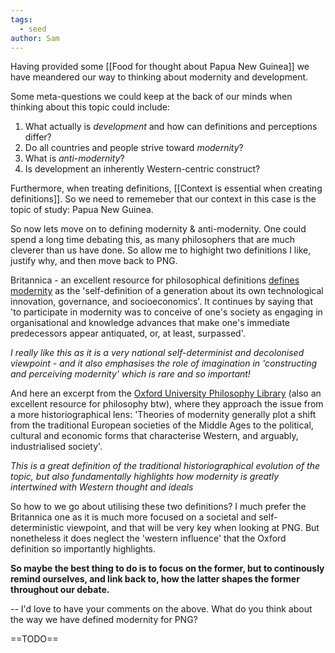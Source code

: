 ```yaml
---
tags:
  - seed
author: Sam
---
```

Having provided some [[Food for thought about Papua New Guinea]] we have meandered our way to thinking about modernity and development. 

Some meta-questions we could keep at the back of our minds when thinking about this topic could include: 
1) What actually is *development* and how can definitions and perceptions differ?
2) Do all countries and people strive toward *modernity*?
3) What is *anti-modernity*?
4) Is development an inherently Western-centric construct?

Furthermore, when treating definitions, [[Context is essential when creating definitions]]. So we need to rememeber that our context in this case is the topic of study: Papua New Guinea.

So now lets move on to defining modernity & anti-modernity. One could spend a long time debating this, as many philosophers that are much cleverer than us have done. So allow me to highight two definitions I like, justify why, and then move back to PNG.

Britannica - an excellent resource for philosophical definitions  [defines modernity]([https://www.britannica.com/topic/modernity) as the 'self-definition of a generation about its own technological innovation, governance, and socioeconomics'. It continues by saying that 'to participate in modernity was to conceive of one's society as engaging in organisational and knowledge advances that make one's immediate predecessors appear antiquated, or, at least, surpassed'.

*I really like this as it is a very national self-determinist and decolonised viewpoint - and it also emphasises the role of imagination in 'constructing and perceiving modernity' which is rare and so important!*

And here an excerpt from the [Oxford University Philosophy Library]([https://www.oxfordreference.com/display/10.1093/oi/authority.20110803100203489) (also an excellent resource for philosophy btw), where they approach the issue from a more historiographical lens: 'Theories of modernity generally plot a shift from the traditional European societies of the Middle Ages to the political, cultural and economic forms that characterise Western, and arguably, industrialised society'.

*This is a great definition of the traditional historiographical evolution of the topic, but also fundamentally highlights how modernity is greatly intertwined with Western thought and ideals*

So how to we go about utilising these two definitions? I much prefer the Britannica one as it is much more focused on a societal and self-deterministic viewpoint, and that will be very key when looking at PNG. But nonetheless it does neglect the 'western influence' that the Oxford definition so importantly highlights. 

**So maybe the best thing to do is to focus on the former, but to continously remind ourselves, and link back to, how the latter shapes the former throughout our debate.** 


--
I'd love to have your comments on the above. What do you think about the way we have defined modernity for PNG?

==TODO==


